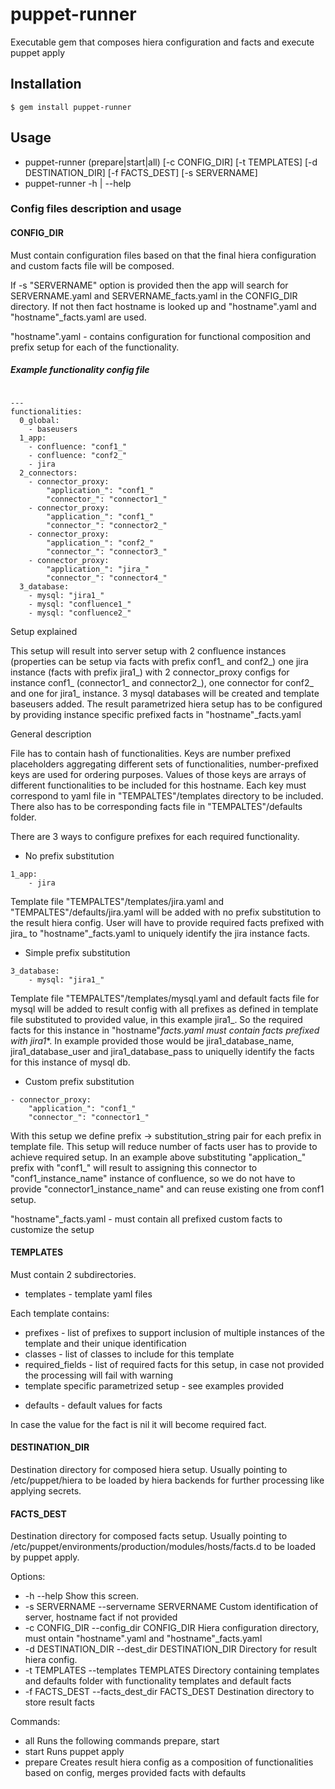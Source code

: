 # puppet-runner

Executable gem that composes hiera configuration and facts and execute puppet apply 

## Installation

    $ gem install puppet-runner

## Usage

*  puppet-runner (prepare|start|all) [-c CONFIG_DIR] [-t TEMPLATES] [-d DESTINATION_DIR] [-f FACTS_DEST] [-s SERVERNAME]
*  puppet-runner -h | --help


### Config files description and usage

#### CONFIG_DIR

Must contain configuration files based on that the final hiera configuration and custom facts file will be composed.

If -s "SERVERNAME" option is provided then the app will search for SERVERNAME.yaml and SERVERNAME_facts.yaml in the CONFIG_DIR directory. If not then fact hostname is looked up and "hostname".yaml and "hostname"_facts.yaml are used.

"hostname".yaml - contains configuration for functional composition and prefix setup for each of the functionality.

##### Example functionality config file

```

---
functionalities:
  0_global:
    - baseusers
  1_app:
    - confluence: "conf1_"
    - confluence: "conf2_"
    - jira
  2_connectors:
    - connector_proxy:
        "application_": "conf1_"
        "connector_": "connector1_"
    - connector_proxy: 
        "application_": "conf1_"
        "connector_": "connector2_"
    - connector_proxy: 
        "application_": "conf2_"
        "connector_": "connector3_"
    - connector_proxy: 
        "application_": "jira_"
        "connector_": "connector4_"
  3_database:
    - mysql: "jira1_"
    - mysql: "confluence1_"
    - mysql: "confluence2_"

```

Setup explained

This setup will result into server setup with 2 confluence instances (properties can be setup via facts with prefix conf1_  and conf2_) one jira instance (facts with prefix jira1_) with 2 connector_proxy configs for instance conf1_ (connector1_ and connector2_), one connector for conf2_ and one for jira1_ instance. 3 mysql databases will be created and template baseusers added. The result parametrized hiera setup has to be configured by providing instance specific prefixed facts in "hostname"_facts.yaml

General description

File has to contain hash of functionalities. Keys are number prefixed placeholders aggregating different sets of functionalities, number-prefixed keys are used for ordering purposes. Values of those keys are arrays of different functionalities to be included for this hostname. Each key must correspond to yaml file in "TEMPALTES"/templates directory to be included. There also has to be corresponding facts file in "TEMPALTES"/defaults folder. 

There are 3 ways to configure prefixes for each required functionality. 

- No prefix substitution

```
1_app:
    - jira

```

Template file "TEMPALTES"/templates/jira.yaml and "TEMPALTES"/defaults/jira.yaml will be added with no prefix substitution to the result hiera config. User will have to provide required facts prefixed with jira_ to "hostname"_facts.yaml to uniquely identify the jira instance facts.

- Simple prefix substitution

```
3_database:
    - mysql: "jira1_"
```

Template file "TEMPALTES"/templates/mysql.yaml and default facts file for mysql will be added to result config with all prefixes as defined in template file substituted to provided value, in this example jira1_. So the required facts for this instance in "hostname"_facts.yaml must contain facts prefixed with jira1_*. In example provided those would be jira1_database_name, jira1_database_user and jira1_database_pass to uniquelly identify the facts for this instance of mysql db. 

- Custom prefix substitution

```
- connector_proxy:
    "application_": "conf1_"
    "connector_": "connector1_"
```

With this setup we define prefix -> substitution_string pair for each prefix in template file. This setup will reduce number of facts user has to provide to achieve required setup. In an example above substituting "application_" prefix with "conf1_" will result to assigning this connector to "conf1_instance_name" instance of confluence, so we do not have to provide "connector1_instance_name" and can reuse existing one from conf1 setup.

"hostname"_facts.yaml - must contain all prefixed custom facts to customize the setup 

#### TEMPLATES
Must contain 2 subdirectories.
- templates - template yaml files

Each template contains:
* prefixes - list of prefixes to support inclusion of multiple instances of the template and their unique identification
* classes - list of classes to include for this template
* required_fields - list of required facts for this setup, in case not provided the processing will fail with warning
* template specific parametrized setup - see examples provided

- defaults - default values for facts

In case the value for the fact is nil it will become required fact. 

#### DESTINATION_DIR

Destination directory for composed hiera setup. Usually pointing to /etc/puppet/hiera to be loaded by hiera backends for further processing like applying secrets.

#### FACTS_DEST

Destination directory for composed facts setup. Usually pointing to /etc/puppet/environments/production/modules/hosts/facts.d to be loaded by puppet apply.

Options:

*  -h --help                                       Show this screen.
*  -s SERVERNAME --servername SERVERNAME           Custom identification of server, hostname fact if not provided
*  -c CONFIG_DIR --config_dir CONFIG_DIR           Hiera configuration directory, must ontain "hostname".yaml and "hostname"_facts.yaml
*  -d DESTINATION_DIR --dest_dir DESTINATION_DIR   Directory for result hiera config.
*  -t TEMPLATES --templates TEMPLATES              Directory containing templates and defaults folder with functionality templates and default facts
*  -f FACTS_DEST --facts_dest_dir FACTS_DEST       Destination directory to store result facts

Commands:

*  all           Runs the following commands prepare, start 
*  start         Runs puppet apply 
*  prepare       Creates result hiera config as a composition of functionalities based on config, merges provided facts with defaults

